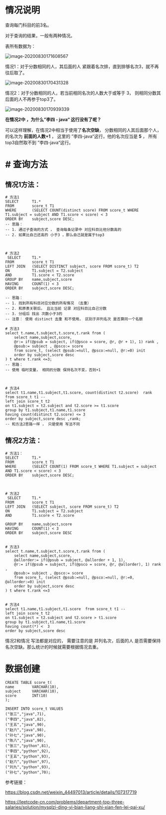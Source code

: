 # 

# 情况说明

查询每门科目的前3名。

对于查询的结果，一般有两种情况。

表所有数据为：

![image-20200830171608567](https://cdn.jsdelivr.net/gh/winter60/my_figurebed/data/20200830204926.png)

情况1：对于分数相同的人，其后面的人 紧跟着名次排，直到排够名次3，就不再往后取了。

![image-20200830170431328](https://cdn.jsdelivr.net/gh/winter60/my_figurebed/data/image-20200830170431328.png)

情况2：对于分数相同的人，若当前相同名次的人数大于或等于 3， 则相同分数其后面的人不再参于top3了。



![image-20200830170939339](https://cdn.jsdelivr.net/gh/winter60/my_figurebed/data/image-20200830170939339.png)



**在情况2中 ，为什么”李四 - java“ 这行没有了呢？**

可以这样理解，在情况2中相当于使用了**名次空缺**， 分数相同的人其后面那个人，的名次为 **前面的人数+1** ， 这里的 ”李四-java“这行，他的名次应当是 **5** ， 所有top3自然取不到  ”李四-java“这行。

#  # 查询方法

## 情况1方法：

```mysql
# 方法1
SELECT 		T1.*
FROM 		score_t T1
WHERE		(SELECT COUNT(distinct score) FROM score_t WHERE T1.subject = subject AND T1.score < score) < 3
ORDER BY 	subject,score DESC;
-- 思路：
-- 1. 通过子查询的方式 ， 查询每条记录中 对应科目比他分数高的 
-- 2. 如果比自己还高的 小于3 ，那么自己就是属于top3



# 方法2
 SELECT		T1.*
FROM 		score_t T1
LEFT JOIN	(SELECT DISTINCT subject, score FROM score_t) T2
ON 			T1.subject = T2.subject
AND 		T1.score < T2.score
GROUP BY 	name,subject,score
HAVING		COUNT(1) < 3
ORDER BY 	subject,score DESC;

-- 思路：
-- 1. 找到所有科目对应分数的所有情况 （去重）
-- 2. 和原表关联后， 且比当前 记录 对应科目比自己分数
-- 3. 分组后 找出 次数小于3的
-- 注意： 使用 distinct 去重 和不使用， 区别于并列名次 是否算同一个名额

# 方法3
select t.name,t.subject,t.score,t.rank from (
	select name,subject,score,
	@r:= if(@psub = subject, if(@psco = score, @r, @r + 1), 1) rank ,
	@psub:= subject , @psco:= score 
	from score_t, (select @psub:=null, @psco:=null, @r:=0) init
	order by subject,score desc
) t where t.rank <=3;
-- 思路：
-- 使用 临时变量， 相同的分数 保持名次不变，否则+1



# 方法4
select t1.name,t1.subject,t1.score, count(distinct t2.score)  rank from score_t t1 -- 
left join score_t t2
on t1.subject = t2.subject and t2.score >= t1.score
group by t1.subject,t1.name,t1.score
having count(distinct t2.score) <= 3
order by subject,score desc ,rank;
-- 和方法2思路一样 ， 只是使用 写法不同
```



## 情况2方法：

```mysql
# 方法1：  
SELECT 		T1.*
FROM 		score_t T1
WHERE		(SELECT COUNT(1) FROM score_t WHERE T1.subject = subject AND T1.score < score) < 3
ORDER BY 	subject,score DESC;

 

# 方法2    
 SELECT		T1.*
FROM 		score_t T1
LEFT JOIN	(SELECT subject, score FROM score_t) T2
ON 			T1.subject = T2.subject
AND 		T1.score < T2.score

GROUP BY 	name,subject,score
HAVING		COUNT(1) < 3
ORDER BY 	subject,score DESC


# 方法3
select t.name,t.subject,t.score,t.rank from (
	select name,subject,score,
	@allorder:= if(@psub = subject, @allorder + 1, 1),
	@r:= if(@psub = subject, if(@psco = score, @r, @allorder), 1) rank ,	
	@psub:= subject , @psco:= score
	from score_t, (select @psub:=null, @psco:=null, @r:=0, @allorder:=0) init
	order by subject,score desc
) t where t.rank <=3


# 方法4
select t1.name,t1.subject,t1.score  from score_t t1 -- 
left join score_t t2
on t1.subject = t2.subject and t2.score > t1.score
group by t1.subject,t1.name,t1.score
having count(*) <  3
order by subject,score desc 

```

情况2和情况 写法都是对应的， 需要注意的是 并列名次，后面的人 是否需要保持名次空缺。那么统计的时候就需要根据情况去重。

# 数据创建

```mysql
CREATE TABLE score_t(
name 		VARCHAR(10),
subject		VARCHAR(10),
score		INT(10)
);

INSERT INTO score_t VALUES
("张三","java",71),
("李四","java",82),
("王五","java",90),
("赵六","java",98),
("孙七","java",90),
("陈八","java",90),
("张三","python",81),
("李四","python",92),
("王五","python",93),
("赵六","python",97),
("刘九","python",93),
("孙七","python",70);
```

参考链接：

https://blog.csdn.net/weixin_44497013/article/details/107317719

https://leetcode-cn.com/problems/department-top-three-salaries/solution/mysqlzi-ding-yi-bian-liang-shi-xian-fen-lei-pai-xu/

